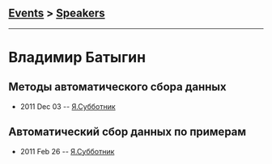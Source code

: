 ## [Events](../README.md) > [Speakers](../speakers.md)
---

# Владимир Батыгин

## Методы автоматического сбора данных
- 2011 Dec 03 -- [Я.Субботник](https://events.yandex.ru/lib/talks/172/)    
## Автоматический сбор данных по примерам
- 2011 Feb 26 -- [Я.Субботник](https://events.yandex.ru/lib/talks/255/)    
